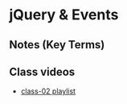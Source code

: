 # jQuery & Events

##  Notes (Key Terms)

## Class videos

- [class-02 playlist](https://www.youtube.com/watch?v=JEu5g3IZiUo&list=PLVngfM2hsbi8gIVLWmnvSc975LAPYInrA&index=5)
